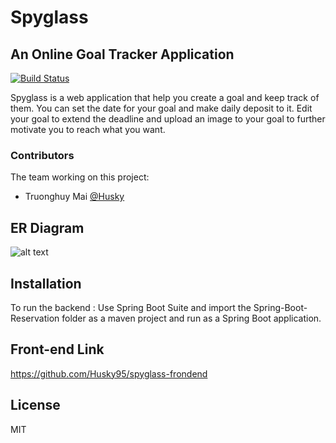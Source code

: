 # Spyglass

## An Online Goal Tracker Application
[![Build Status](https://travis-ci.org/joemccann/dillinger.svg?branch=master)](https://travis-ci.org/joemccann/dillinger)

Spyglass is a web application that help you create a goal and keep track of them. You can set the date for your goal and make daily deposit to it. Edit your goal to extend the deadline and upload an image to your goal to further motivate you to reach what you want. 
### Contributors

The team working on this project:


 - Truonghuy Mai [@Husky](https://github.com/Husky95)
 


## ER Diagram 

![alt text](https://i.imgur.com/rCwv57d.png)


## Installation

To run the backend : Use Spring Boot Suite and import the Spring-Boot-Reservation folder as a maven project and run as a Spring Boot application.

## Front-end Link

https://github.com/Husky95/spyglass-frondend

## License

MIT


[//]: # (These are reference links used in the body of this note and get stripped out when the markdown processor does its job. There is no need to format nicely because it shouldn't be seen. Thanks SO - http://stackoverflow.com/questions/4823468/store-comments-in-markdown-syntax)

   [dill]: <https://github.com/joemccann/dillinger>
   [git-repo-url]: <https://github.com/joemccann/dillinger.git>
   [john gruber]: <http://daringfireball.net>
   [df1]: <http://daringfireball.net/projects/markdown/>
   [markdown-it]: <https://github.com/markdown-it/markdown-it>
   [Ace Editor]: <http://ace.ajax.org>
   [node.js]: <http://nodejs.org>
   [Twitter Bootstrap]: <http://twitter.github.com/bootstrap/>
   [jQuery]: <http://jquery.com>
   [@tjholowaychuk]: <http://twitter.com/tjholowaychuk>
   [express]: <http://expressjs.com>
   [AngularJS]: <http://angularjs.org>
   [Gulp]: <http://gulpjs.com>

   [PlDb]: <https://github.com/joemccann/dillinger/tree/master/plugins/dropbox/README.md>
   [PlGh]: <https://github.com/joemccann/dillinger/tree/master/plugins/github/README.md>
   [PlGd]: <https://github.com/joemccann/dillinger/tree/master/plugins/googledrive/README.md>
   [PlOd]: <https://github.com/joemccann/dillinger/tree/master/plugins/onedrive/README.md>
   [PlMe]: <https://github.com/joemccann/dillinger/tree/master/plugins/medium/README.md>
   [PlGa]: <https://github.com/RahulHP/dillinger/blob/master/plugins/googleanalytics/README.md>